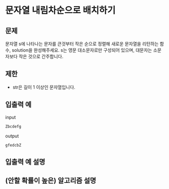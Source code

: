 # 문자열 내림차순으로 배치하기

## 문제

문자열 s에 나타나는 문자를 큰것부터 작은 순으로 정렬해 새로운 문자열을 리턴하는 함수, solution을 완성해주세요.
s는 영문 대소문자로만 구성되어 있으며, 대문자는 소문자보다 작은 것으로 간주합니다.

## 제한 

- str은 길이 1 이상인 문자열입니다.

## 입출력 예

input
``` 
Zbcdefg
```
output
``` 
gfedcbZ
```

## 입출력 예 설명


## (안할 확률이 높은) 알고리즘 설명